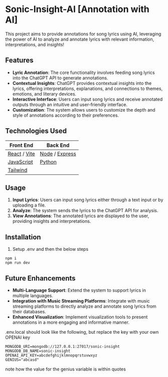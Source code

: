 #  Sonic-Insight-AI \[Annotation with AI]

This project aims to provide annotations for song lyrics using AI, leveraging the power of AI to analyze and annotate lyrics with relevant information, interpretations, and insights!

## Features
- **Lyric Annotation**: The core functionality involves feeding song lyrics into the ChatGPT API to generate annotations.
- **Contextual Insights**: ChatGPT provides contextual insights into the lyrics, offering interpretations, explanations, and connections to themes, emotions, and literary devices.
- **Interactive Interface**: Users can input song lyrics and receive annotated outputs through an intuitive and user-friendly interface.
- **Customization**: The system allows users to customize the depth and style of annotations according to their preferences.

## Technologies Used
| Front End | Back End |
| --------- | -------- |
| [React](https://react.dev/) / [Vite](https://vitejs.dev/) |[Node](https://nodejs.org/docs/latest/api/) / [Express](https://expressjs.com/)|
| [JavaScript](https://developer.mozilla.org/en-US/docs/Web/JavaScript) |[Python](https://www.python.org/)|
| [Tailwind](https://tailwindcss.com/)||

## Usage
1. **Input Lyrics**: Users can input song lyrics either through a text input or by uploading a file.
2. **Analyze**: The system sends the lyrics to the ChatGPT API for analysis.
3. **View Annotations**: The annotated lyrics are displayed to the user, providing insights and interpretations.
## Installation
1. Setup .env and then the below steps
```
npm i
npm run dev
```
## Future Enhancements
- **Multi-Language Support**: Extend the system to support lyrics in multiple languages.
- **Integration with Music Streaming Platforms**: Integrate with music streaming platforms to directly analyze and annotate song lyrics from their databases.
- **Enhanced Visualization**: Implement visualization tools to present annotations in a more engaging and informative manner.

.env.local should look like the following, but replace the key with your own OPENAI key
```
MONGODB_URI=mongodb://127.0.0.1:27017/sonic-insight
MONGODB_DB_NAME=sonic-insight
OPENAI_API_KEY=abcdefghijklmnopqrstuvwxyz
GENIUS="abcasd"
```
note how the value for the genius variable is within quotes

